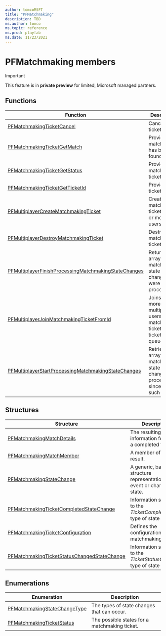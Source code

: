 ```yaml
---
author: tomcoMSFT
title: "PFMatchmaking"
description: TBD
ms.author: tomco
ms.topic: reference
ms.prod: playfab
ms.date: 11/23/2021
---
```


# PFMatchmaking members  

> [!IMPORTANT]
> This feature is in **private preview** for limited, Microsoft managed partners.

  
## Functions  

| Function | Description |  
| --- | --- |  
| [PFMatchmakingTicketCancel](functions/pfmatchmakingticketcancel.md) | Cancels the ticket. |  
| [PFMatchmakingTicketGetMatch](functions/pfmatchmakingticketgetmatch.md) | Provides the match, if one has been found. |  
| [PFMatchmakingTicketGetStatus](functions/pfmatchmakingticketgetstatus.md) | Provides the matchmaking ticket status. |  
| [PFMatchmakingTicketGetTicketId](functions/pfmatchmakingticketgetticketid.md) | Provides the ticket ID. |  
| [PFMultiplayerCreateMatchmakingTicket](functions/pfmultiplayercreatematchmakingticket.md) | Creates a matchmaking ticket for one or more local users. |  
| [PFMultiplayerDestroyMatchmakingTicket](functions/pfmultiplayerdestroymatchmakingticket.md) | Destroys the matchmaking ticket. |  
| [PFMultiplayerFinishProcessingMatchmakingStateChanges](functions/pfmultiplayerfinishprocessingmatchmakingstatechanges.md) | Returns an array of matchmaking state changes that were being processed. |  
| [PFMultiplayerJoinMatchmakingTicketFromId](functions/pfmultiplayerjoinmatchmakingticketfromid.md) | Joins one or more multiple local users to a matchmaking ticket using a ticket ID and queue name. |  
| [PFMultiplayerStartProcessingMatchmakingStateChanges](functions/pfmultiplayerstartprocessingmatchmakingstatechanges.md) | Retrieves an array of all matchmaking state changes to process since the last such call. |  
  
## Structures  

| Structure | Description |  
| --- | --- |  
| [PFMatchmakingMatchDetails](structs/pfmatchmakingmatchdetails.md) | The resulting match information found by a completed ticket. |  
| [PFMatchmakingMatchMember](structs/pfmatchmakingmatchmember.md) | A member of a match result. |  
| [PFMatchmakingStateChange](structs/pfmatchmakingstatechange.md) | A generic, base structure representation of an event or change in state. |  
| [PFMatchmakingTicketCompletedStateChange](structs/pfmatchmakingticketcompletedstatechange.md) | Information specific to the *TicketCompleted* type of state change. |  
| [PFMatchmakingTicketConfiguration](structs/pfmatchmakingticketconfiguration.md) | Defines the configuration for a matchmaking ticket. |  
| [PFMatchmakingTicketStatusChangedStateChange](structs/pfmatchmakingticketstatuschangedstatechange.md) | Information specific to the *TicketStatusChanged* type of state change. |  
  
## Enumerations  

| Enumeration | Description |  
| --- | --- |  
| [PFMatchmakingStateChangeType](enums/pfmatchmakingstatechangetype.md) | The types of state changes that can occur.|  
| [PFMatchmakingTicketStatus](enums/pfmatchmakingticketstatus.md) | The possible states for a matchmaking ticket.|  
